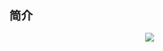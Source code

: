 
## 简介
<center><img src = "https://github.com/Lxy417165709/myAlgorithm/blob/master/images/xiaomai.jpg"></center>
